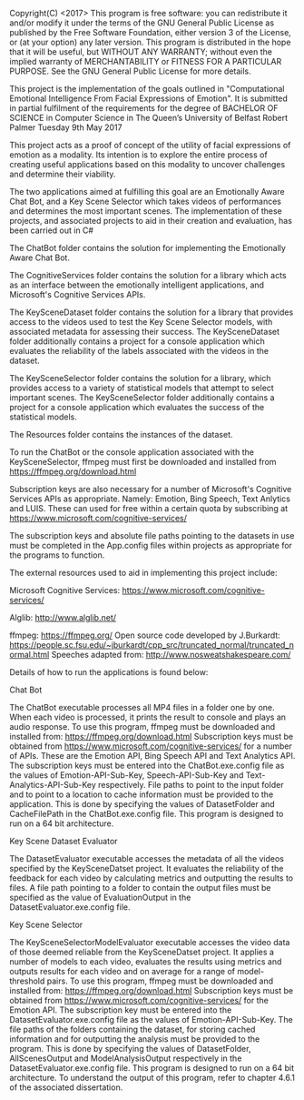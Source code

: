 Copyright(C) <2017>  <Robert Palmer>
This program is free software: you can redistribute it and/or modify it under the terms of the GNU General Public License as
published by the Free Software Foundation, either version 3 of the License, or (at your option) any later version.
This program is distributed in the hope that it will be useful, but WITHOUT ANY WARRANTY; without even the implied warranty of
MERCHANTABILITY or FITNESS FOR A PARTICULAR PURPOSE.
See the GNU General Public License for more details.


This project is the implementation of the goals outlined in "Computational Emotional Intelligence From Facial Expressions of Emotion".
It is submitted in partial fulfilment of the requirements for the degree of BACHELOR OF SCIENCE in Computer Science in The Queen’s
University of Belfast
Robert Palmer
Tuesday 9th May 2017


This project acts as a proof of concept of the utility of facial expressions of emotion as a modality. Its intention is to explore the
entire process of creating useful applications based on this modality to uncover challenges and determine their viability.


The two applications aimed at fulfilling this goal are an Emotionally Aware Chat Bot, and a Key Scene Selector which takes videos of
performances and determines the most important scenes.
The implementation of these projects, and associated projects to aid in their creation and evaluation, has been carried out in C#


The ChatBot folder contains the solution for implementing the Emotionally Aware Chat Bot.


The CognitiveServices folder contains the solution for a library which acts as an interface between the emotionally intelligent
applications, and Microsoft's Cognitive Services APIs.


The KeySceneDataset folder contains the solution for a library that provides access to the videos used to test the Key Scene Selector
models, with associated metadata for assessing their success.
The KeySceneDataset folder additionally contains a project for a console application which evaluates the reliability of the labels
associated with the videos in the dataset.


The KeySceneSelector folder contains the solution for a library, which provides access to a variety of statistical models that attempt
to select important scenes.
The KeySceneSelector folder additionally contains a project for a console application which evaluates the success of the statistical
models.


The Resources folder contains the instances of the dataset.


To run the ChatBot or the console application associated with the KeySceneSelector, ffmpeg must first be downloaded and installed from
https://ffmpeg.org/download.html


Subscription keys are also necessary for a number of Microsoft's Cognitive Services APIs as appropriate.
Namely: Emotion, Bing Speech, Text Anlytics and LUIS.
These can used for free within a certain quota by subscribing at
https://www.microsoft.com/cognitive-services/


The subscription keys and absolute file paths pointing to the datasets in use must be completed in the App.config files within projects
as appropriate for the programs to function.


The external resources used to aid in implementing this project include:

Microsoft Cognitive Services: https://www.microsoft.com/cognitive-services/

Alglib: http://www.alglib.net/

ffmpeg: https://ffmpeg.org/
Open source code developed by J.Burkardt: https://people.sc.fsu.edu/~jburkardt/cpp_src/truncated_normal/truncated_normal.html
Speeches adapted from: http://www.nosweatshakespeare.com/


Details of how to run the applications is found below:


Chat Bot

The ChatBot executable processes all MP4 files in a folder one by one. When each video is processed, it prints the result to console and plays an audio response.
To use this program, ffmpeg must be downloaded and installed from: https://ffmpeg.org/download.html
Subscription keys must be obtained from https://www.microsoft.com/cognitive-services/ for a number of APIs. These are the Emotion API, Bing Speech API and Text Analytics API. The subscription keys must be entered into the ChatBot.exe.config file as the values of Emotion-API-Sub-Key, Speech-API-Sub-Key and Text-Analytics-API-Sub-Key respectively.
File paths to point to the input folder and to point to a location to cache information must be provided to the application. This is done by specifying the values of DatasetFolder and CacheFilePath in the ChatBot.exe.config file.
This program is designed to run on a 64 bit architecture.


Key Scene Dataset Evaluator

The DatasetEvaluator executable accesses the metadata of all the videos specified by the KeySceneDatset project. It evaluates the reliability of the feedback for each video by calculating metrics and outputting the results to files.
A file path pointing to a folder to contain the output files must be specified as the value of EvaluationOutput in the DatasetEvaluator.exe.config file.


Key Scene Selector

The KeySceneSelectorModelEvaluator executable accesses the video data of those deemed reliable from the KeySceneDatset project. It applies a number of models to each video, evaluates the results using metrics and outputs results for each video and on average for a range of model-threshold pairs. 
To use this program, ffmpeg must be downloaded and installed from: https://ffmpeg.org/download.html
Subscription keys must be obtained from https://www.microsoft.com/cognitive-services/ for the Emotion API. The subscription key must be entered into the DatasetEvaluator.exe.config file as the values of Emotion-API-Sub-Key.
The file paths of the folders containing the dataset, for storing cached information and for outputting the analysis must be provided to the program. This is done by specifying the values of DatasetFolder, AllScenesOutput and ModelAnalysisOutput respectively in the DatasetEvaluator.exe.config file. 
This program is designed to run on a 64 bit architecture.
To understand the output of this program, refer to chapter 4.6.1 of the associated dissertation.